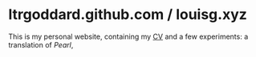# ltrgoddard.github.com / louisg.xyz

This is my personal website, containing my [CV](http://ltrgoddard.github.io/) and a few experiments: a translation of *Pearl*, 
